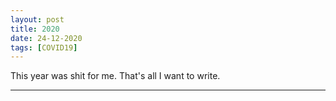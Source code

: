 ```yaml
---
layout: post
title: 2020 
date: 24-12-2020
tags: [COVID19]
---
```


This year was shit for me. That's all I want to write.

---

